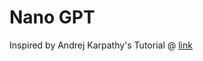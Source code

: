 # Nano GPT

Inspired by Andrej Karpathy's Tutorial @ [link](https://www.youtube.com/watch?v=kCc8FmEb1nY)